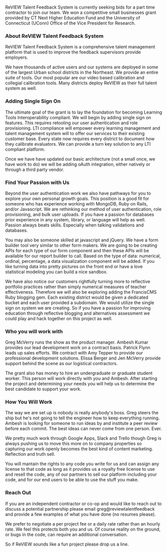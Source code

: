ReVIEW Talent Feedback System is currently seeking bids for a  part time contractor to join our team. We won a competitive  small businesses grant provided by CT Next Higher Education Fund and the University of Connecticut (UConn) Office of the Vice President for Research.

### About ReVIEW Talent Feedback System

ReVIEW Talent Feedback System is a comprehensive talent management platform that is used to improve the feedback supervisors provide employers. 

We have thousands of active users and our systems are deployed in some of the largest Urban school districts in the Northeast. We provide an entire suite of tools. Our most popular are our video based calibration and collegial calibration tools. Many districts deploy ReVIEW as their full talent system as well. 

### Adding Single Sign On

The ultimate goal of the grant is to lay the foundation for becoming Learning Tools Interoperability compliant. We will begin by adding single sign on features. This requires retooling our user authentication and role provisioning.  LTI compliance will empower every learning management and talent management system will  to offer our services to their existing customer base. Every state now requires every district to document how they calibrate evaluators. We can provide a turn key solution to any LTI compliant platform.

Once we have have updated our basic architecture (not a small once, we have work to do) we will be adding oAuth integration, either natively or through a third party vendor. 

### Find Your Passion with Us

Beyond the user authentication work we also have pathways for you to explore your own personal growth goals. This position is a good fit for someone who has experience working with MongoDB, Ruby on Rails, and/or Javascript. We are rethinking our method of user authentication, role provisioning, and bulk user uploads. If you have a passion for databases prior experience in any system, library, or language will help as well. Passion always beats skills. Especially when talking validations and databases.

You may also be someone skilled at javascript and jQuery. We have a form builder tool very similar to other form makers. We are going to be creating APIs for each type of our form component and then these APIs will be available for our report builder to call. Based on the type of data: numerical, ordinal, percentage, a data visualization component will be added. If you like turning data into pretty pictures on the front end or have a love statistical modeling you can build a nice sandbox.

We have also notice our customers rightfully turning more to reflective portfolio practices rather than simply numerical measures of teacher effectiveness. Therefore we will also be exploring adding the FrancisCMS Ruby blogging gem. Each existing district would be given a dedicated bucket and each user provided a subdomain. We would utilize the single sign on system we are creating. So if you have a passion for improving education through reflective blogging and alternatives assessment we could play and hack together on this project as well.

### Who you will work with

Greg McVerry runs the show as the product manager. Ambesh Kumar provides our lead development work on a contract basis. Patrick Flynn leads up sales efforts. We contract with Amy Tepper to provide our professional development solutions. Elissa Berger and Jen McVerry provide support behind the scene as our logistical contractors.

The grant also has money to hire an undergraduate or graduate student worker. This person will work directly with you and Ambesh. After starting the project and determining your needs you will help us to determine the best candidate to support your work.

### How You Will Work

The way we are set up is nobody is really anybody's boss. Greg steers the ship but he's not going to tell the engineer how to keep everything running. Ambesh is looking for someone to run ideas by and institute a peer review before each commit. The best ideas can never come from one person. Ever. 

We pretty much work through Google Apps, Slack and Trello though Greg is always pushing us to move this more on to company properties so capturing our work openly becomes the best kind of content marketing. Reflection and truth sell.

You will mantain the rights to any code you write for us and can assign any license to that code as long as it provides us a royalty free license to use and resell the code, any of our partners to sell our platform including your code, and for our end users to be able to use the stuff you make. 

### Reach Out

If you are an independent contractor or co-op and would like to reach out to discuss a potential partnership please email greg@reviewtalentfeedback and provide a few examples of what you have done (no resumes please). 

We prefer to negotiate a per project fee or a daily rate rather than an hourly rate. We feel this protects both you and us. Of course reality on the ground, or bugs in the code, can require an additional conversation. 

So if ReVIEW sounds like a fun project please drop us a line. 
